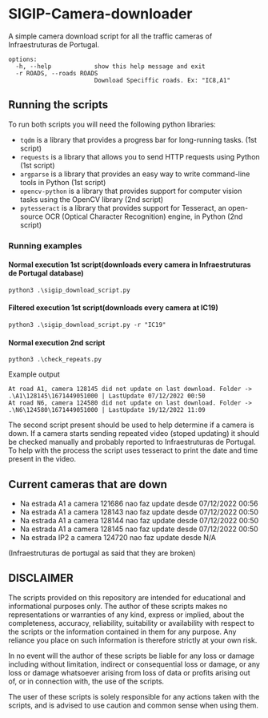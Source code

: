 # SIGIP-Camera-downloader
A simple camera download script for all the traffic cameras of Infraestruturas de Portugal.

```
options:
  -h, --help            show this help message and exit
  -r ROADS, --roads ROADS
                        Download Speciffic roads. Ex: "IC8,A1"
```

## Running the scripts

To run both scripts you will need the following python libraries:
 - `tqdm` is a library that provides a progress bar for long-running tasks. (1st script)
 - `requests` is a library that allows you to send HTTP requests using Python (1st script)
 - `argparse` is a library that provides an easy way to write command-line tools in Python (1st script)
 - `opencv-python` is a library that provides support for computer vision tasks using the OpenCV library (2nd script)
 - `pytesseract` is a library that provides support for Tesseract, an open-source OCR (Optical Character Recognition) engine, in Python (2nd script)

### Running examples

#### Normal execution 1st script(downloads every camera in Infraestruturas de Portugal database)
```
python3 .\sigip_download_script.py
```

#### Filtered execution 1st script(downloads every camera at IC19)
```
python3 .\sigip_download_script.py -r "IC19"
```

#### Normal execution 2nd script
```
python3 .\check_repeats.py
```
Example output
```
At road A1, camera 128145 did not update on last download. Folder -> .\A1\128145\1671449051000 | LastUpdate 07/12/2022 00:50
At road N6, camera 124580 did not update on last download. Folder -> .\N6\124580\1671449051000 | LastUpdate 19/12/2022 11:09
```



The second script present should be used to help determine if a camera is down. If a camera starts sending repeated video (stoped updating) it should be checked manually and probably reported to Infraestruturas de Portugal. To help with the process the script uses tesseract to print the date and time present in the video.

## Current cameras that are down

 - Na estrada A1 a camera 121686 nao faz update desde 07/12/2022 00:56
 - Na estrada A1 a camera 128143 nao faz update desde 07/12/2022 00:50
 - Na estrada A1 a camera 128144 nao faz update desde 07/12/2022 00:50
 - Na estrada A1 a camera 128145 nao faz update desde 07/12/2022 00:50
 - Na estrada IP2 a camera 124720 nao faz update desde N/A
 
(Infraestruturas de portugal as said that they are broken)

## DISCLAIMER
The scripts provided on this repository are intended for educational and informational purposes only. The author of these scripts makes no representations or warranties of any kind, express or implied, about the completeness, accuracy, reliability, suitability or availability with respect to the scripts or the information contained in them for any purpose. Any reliance you place on such information is therefore strictly at your own risk.

In no event will the author of these scripts be liable for any loss or damage including without limitation, indirect or consequential loss or damage, or any loss or damage whatsoever arising from loss of data or profits arising out of, or in connection with, the use of the scripts.

The user of these scripts is solely responsible for any actions taken with the scripts, and is advised to use caution and common sense when using them.



